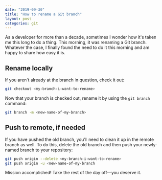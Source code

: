 ```yaml
---
date: "2019-09-30"
title: "How to rename a Git branch"
layout: post
categories: git
---
```


As a developer for more than a decade, sometimes I wonder how it's taken me this long to do a thing. This morning, it was renaming a Git branch. Whatever the case, I finally found the need to do it this morning and am happy to share how easy it is.

## Rename locally

If you aren't already at the branch in question, check it out:

```bash
git checkout <my-branch-i-want-to-rename>
```

Now that your branch is checked out, rename it by using the `git branch` command:

```bash
git branch -m <new-name-of-my-branch>
```

## Push to remote, if needed

If you have pushed the old branch, you'll need to clean it up in the remote branch as well. To do this, delete the old branch and then push your newly-named branch to your repository:

```bash
git push origin --delete <my-branch-i-want-to-rename>
git push origin -u <new-name-of-my-branch
```

Mission accomplished! Take the rest of the day off—you deserve it.

